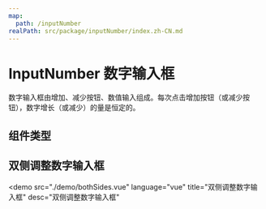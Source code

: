```yaml
---
map:
  path: /inputNumber
realPath: src/package/inputNumber/index.zh-CN.md
---
```


# InputNumber 数字输入框

数字输入框由增加、减少按钮、数值输入组成。每次点击增加按钮（或减少按钮），数字增长（或减少）的量是恒定的。

## 组件类型

## 双侧调整数字输入框

<demo src="./demo/bothSides.vue"
  language="vue"
  title="双侧调整数字输入框"
  desc="双侧调整数字输入框"
  >
</demo>

<!-- ## 右侧调整数字输入框

<demo src="./demo/internal.vue"
  language="vue"
  title="右侧调整数字输入框"
  desc="右侧调整数字输入框"
  >
</demo>

## 步进器

<demo src="./demo/stepStrictly.vue"
  language="vue"
  title="步进器"
  desc="步进器"
  >
</demo>

## 组件大小

**双侧调整数字输入框（提供小、中（默认）、大 3 种尺寸，高度分别为24px、32px和40px**

<demo src="./demo/bothSidesSize.vue"
  language="vue"
  title="双侧调整数字输入框组件大小"
  desc="双侧调整数字输入框组件大小"
  >
</demo>

**右侧调整数字输入框（提供小、中（默认）、大 3 种尺寸，高度分别为24px、32px和40px**

<demo src="./demo/internalSize.vue"
  language="vue"
  title="右侧调整数字输入框组件大小"
  desc="右侧调整数字输入框组件大小"
  >
</demo>

## Api

除 参考官方 [InputNumber 配置](https://2x.antdv.com/components/input-number-cn#API)外，扩展以下参数

| 属性               | 类型                                                      | 默认值  | 可选值 | 说明                     |
| ------------------ | --------------------------------------------------------- | ------- | ------ | ------------------------ |
| mode      | `Mode`                                                 | 'bothSides'  |  'bothSides'、'internal'     | 用于切换 + 、- 交互模式 |
| size      | `Size`                                                 | 'default'  |  'large'、'default'、'small'     | 用于控制组件大小 |
| showControl      |  boolean                                               | -  |      -     |  是否显示控制按钮  |
| readonly      |  boolean                                               | -  |      -     |  是否可以输入  |
|  stepStrictly     |  boolean                                               | -  |      -     |  失焦后 校验输入值 / step 四舍五入为 step 正整倍数  |

```ts
type Mode = 'bothSides' | 'internal' 
type Size = 'large' | 'default' | 'small'
```

## 事件

事件与官方 [InputNumber 事件](https://2x.antdv.com/components/input-number-cn#API) 相同 -->
